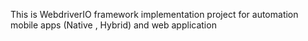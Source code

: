 This is WebdriverIO framework implementation project for automation mobile apps (Native , Hybrid) and web application
